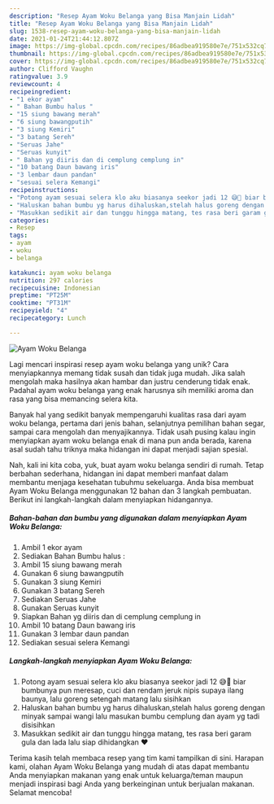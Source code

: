 ```yaml
---
description: "Resep Ayam Woku Belanga yang Bisa Manjain Lidah"
title: "Resep Ayam Woku Belanga yang Bisa Manjain Lidah"
slug: 1538-resep-ayam-woku-belanga-yang-bisa-manjain-lidah
date: 2021-01-24T21:44:12.807Z
image: https://img-global.cpcdn.com/recipes/86adbea919580e7e/751x532cq70/ayam-woku-belanga-foto-resep-utama.jpg
thumbnail: https://img-global.cpcdn.com/recipes/86adbea919580e7e/751x532cq70/ayam-woku-belanga-foto-resep-utama.jpg
cover: https://img-global.cpcdn.com/recipes/86adbea919580e7e/751x532cq70/ayam-woku-belanga-foto-resep-utama.jpg
author: Clifford Vaughn
ratingvalue: 3.9
reviewcount: 4
recipeingredient:
- "1 ekor ayam"
- " Bahan Bumbu halus "
- "15 siung bawang merah"
- "6 siung bawangputih"
- "3 siung Kemiri"
- "3 batang Sereh"
- "Seruas Jahe"
- "Seruas kunyit"
- " Bahan yg diiris dan di cemplung cemplung in"
- "10 batang Daun bawang iris"
- "3 lembar daun pandan"
- "sesuai selera Kemangi"
recipeinstructions:
- "Potong ayam sesuai selera klo aku biasanya seekor jadi 12 😅🤭 biar bumbunya pun meresap, cuci dan rendam jeruk nipis supaya ilang baunya, lalu goreng setengah matang lalu sisihkan"
- "Haluskan bahan bumbu yg harus dihaluskan,stelah halus goreng dengan minyak sampai wangi lalu masukan bumbu cemplung dan ayam yg tadi disisihkan"
- "Masukkan sedikit air dan tunggu hingga matang, tes rasa beri garam gula dan lada lalu siap dihidangkan ❤️"
categories:
- Resep
tags:
- ayam
- woku
- belanga

katakunci: ayam woku belanga 
nutrition: 297 calories
recipecuisine: Indonesian
preptime: "PT25M"
cooktime: "PT31M"
recipeyield: "4"
recipecategory: Lunch

---
```



![Ayam Woku Belanga](https://img-global.cpcdn.com/recipes/86adbea919580e7e/751x532cq70/ayam-woku-belanga-foto-resep-utama.jpg)

Lagi mencari inspirasi resep ayam woku belanga yang unik? Cara menyiapkannya memang tidak susah dan tidak juga mudah. Jika salah mengolah maka hasilnya akan hambar dan justru cenderung tidak enak. Padahal ayam woku belanga yang enak harusnya sih memiliki aroma dan rasa yang bisa memancing selera kita.

Banyak hal yang sedikit banyak mempengaruhi kualitas rasa dari ayam woku belanga, pertama dari jenis bahan, selanjutnya pemilihan bahan segar, sampai cara mengolah dan menyajikannya. Tidak usah pusing kalau ingin menyiapkan ayam woku belanga enak di mana pun anda berada, karena asal sudah tahu triknya maka hidangan ini dapat menjadi sajian spesial.




Nah, kali ini kita coba, yuk, buat ayam woku belanga sendiri di rumah. Tetap berbahan sederhana, hidangan ini dapat memberi manfaat dalam membantu menjaga kesehatan tubuhmu sekeluarga. Anda bisa membuat Ayam Woku Belanga menggunakan 12 bahan dan 3 langkah pembuatan. Berikut ini langkah-langkah dalam menyiapkan hidangannya.

<!--inarticleads1-->

##### Bahan-bahan dan bumbu yang digunakan dalam menyiapkan Ayam Woku Belanga:

1. Ambil 1 ekor ayam
1. Sediakan  Bahan Bumbu halus :
1. Ambil 15 siung bawang merah
1. Gunakan 6 siung bawangputih
1. Gunakan 3 siung Kemiri
1. Gunakan 3 batang Sereh
1. Sediakan Seruas Jahe
1. Gunakan Seruas kunyit
1. Siapkan  Bahan yg diiris dan di cemplung cemplung in
1. Ambil 10 batang Daun bawang iris
1. Gunakan 3 lembar daun pandan
1. Sediakan sesuai selera Kemangi




<!--inarticleads2-->

##### Langkah-langkah menyiapkan Ayam Woku Belanga:

1. Potong ayam sesuai selera klo aku biasanya seekor jadi 12 😅🤭 biar bumbunya pun meresap, cuci dan rendam jeruk nipis supaya ilang baunya, lalu goreng setengah matang lalu sisihkan
1. Haluskan bahan bumbu yg harus dihaluskan,stelah halus goreng dengan minyak sampai wangi lalu masukan bumbu cemplung dan ayam yg tadi disisihkan
1. Masukkan sedikit air dan tunggu hingga matang, tes rasa beri garam gula dan lada lalu siap dihidangkan ❤️




Terima kasih telah membaca resep yang tim kami tampilkan di sini. Harapan kami, olahan Ayam Woku Belanga yang mudah di atas dapat membantu Anda menyiapkan makanan yang enak untuk keluarga/teman maupun menjadi inspirasi bagi Anda yang berkeinginan untuk berjualan makanan. Selamat mencoba!
